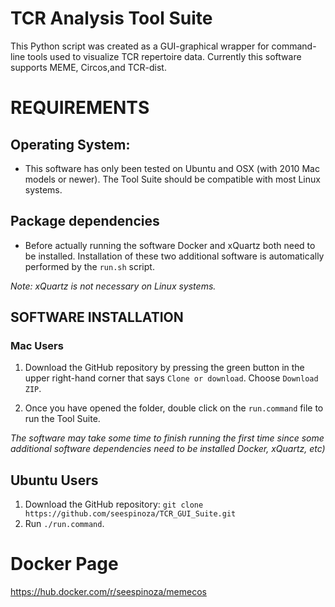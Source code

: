 # TCR Analysis Tool Suite

This Python script was created as a GUI-graphical wrapper for command-line tools
used to visualize TCR repertoire data. Currently this software supports MEME, Circos,and 
TCR-dist.

# REQUIREMENTS

## Operating System:
 - This software has only been tested on Ubuntu and OSX (with 2010 Mac models or newer).
   The Tool Suite should be compatible with most Linux systems.

## Package dependencies
 - Before actually running the software Docker and xQuartz both need to be installed. Installation of these two
   additional software is automatically performed by the `run.sh` script.

*Note: xQuartz is not necessary on Linux systems.*

## SOFTWARE INSTALLATION

### Mac Users
 1) Download the GitHub repository by pressing the green button in the upper right-hand corner that says `Clone or download`.
    Choose `Download ZIP`.

 2) Once you have opened the folder, double click on the `run.command` file to run the Tool Suite.

*The software may take some time to finish running the first time since some additional software dependencies need to be installed
 Docker, xQuartz, etc)*
## Ubuntu Users
 1) Download the GitHub repository: `git clone https://github.com/seespinoza/TCR_GUI_Suite.git`
 2) Run `./run.command`.


# Docker Page
https://hub.docker.com/r/seespinoza/memecos

